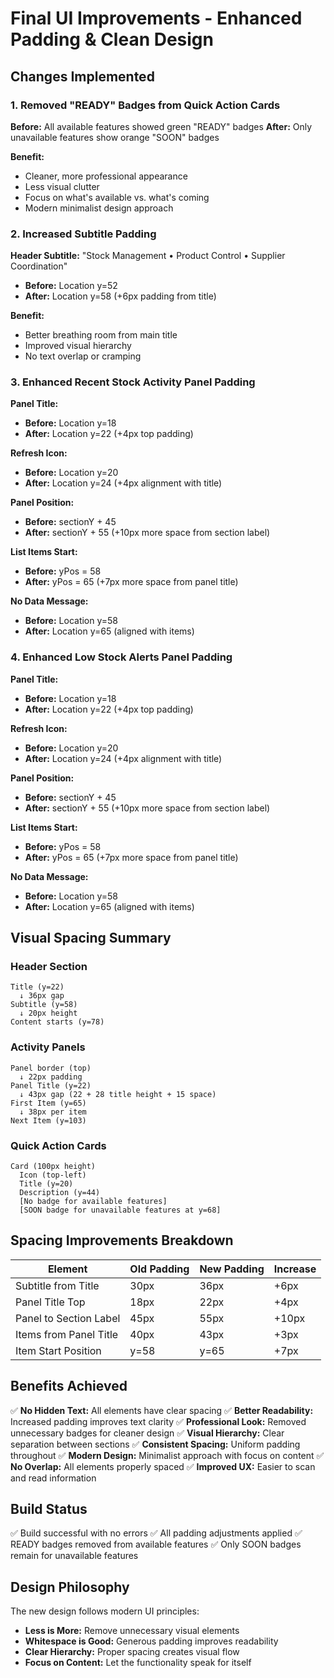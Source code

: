# Final UI Improvements - Enhanced Padding & Clean Design

## Changes Implemented

### 1. Removed "READY" Badges from Quick Action Cards
**Before:** All available features showed green "READY" badges
**After:** Only unavailable features show orange "SOON" badges

**Benefit:**
- Cleaner, more professional appearance
- Less visual clutter
- Focus on what's available vs. what's coming
- Modern minimalist design approach

### 2. Increased Subtitle Padding
**Header Subtitle:** "Stock Management • Product Control • Supplier Coordination"
- **Before:** Location y=52
- **After:** Location y=58 (+6px padding from title)

**Benefit:**
- Better breathing room from main title
- Improved visual hierarchy
- No text overlap or cramping

### 3. Enhanced Recent Stock Activity Panel Padding

**Panel Title:**
- **Before:** Location y=18
- **After:** Location y=22 (+4px top padding)

**Refresh Icon:**
- **Before:** Location y=20
- **After:** Location y=24 (+4px alignment with title)

**Panel Position:**
- **Before:** sectionY + 45
- **After:** sectionY + 55 (+10px more space from section label)

**List Items Start:**
- **Before:** yPos = 58
- **After:** yPos = 65 (+7px more space from panel title)

**No Data Message:**
- **Before:** Location y=58
- **After:** Location y=65 (aligned with items)

### 4. Enhanced Low Stock Alerts Panel Padding

**Panel Title:**
- **Before:** Location y=18
- **After:** Location y=22 (+4px top padding)

**Refresh Icon:**
- **Before:** Location y=20
- **After:** Location y=24 (+4px alignment with title)

**Panel Position:**
- **Before:** sectionY + 45
- **After:** sectionY + 55 (+10px more space from section label)

**List Items Start:**
- **Before:** yPos = 58
- **After:** yPos = 65 (+7px more space from panel title)

**No Data Message:**
- **Before:** Location y=58
- **After:** Location y=65 (aligned with items)

## Visual Spacing Summary

### Header Section
```
Title (y=22)
  ↓ 36px gap
Subtitle (y=58)
  ↓ 20px height
Content starts (y=78)
```

### Activity Panels
```
Panel border (top)
  ↓ 22px padding
Panel Title (y=22)
  ↓ 43px gap (22 + 28 title height + 15 space)
First Item (y=65)
  ↓ 38px per item
Next Item (y=103)
```

### Quick Action Cards
```
Card (100px height)
  Icon (top-left)
  Title (y=20)
  Description (y=44)
  [No badge for available features]
  [SOON badge for unavailable features at y=68]
```

## Spacing Improvements Breakdown

| Element | Old Padding | New Padding | Increase |
|---------|-------------|-------------|----------|
| Subtitle from Title | 30px | 36px | +6px |
| Panel Title Top | 18px | 22px | +4px |
| Panel to Section Label | 45px | 55px | +10px |
| Items from Panel Title | 40px | 43px | +3px |
| Item Start Position | y=58 | y=65 | +7px |

## Benefits Achieved

✅ **No Hidden Text:** All elements have clear spacing
✅ **Better Readability:** Increased padding improves text clarity
✅ **Professional Look:** Removed unnecessary badges for cleaner design
✅ **Visual Hierarchy:** Clear separation between sections
✅ **Consistent Spacing:** Uniform padding throughout
✅ **Modern Design:** Minimalist approach with focus on content
✅ **No Overlap:** All elements properly spaced
✅ **Improved UX:** Easier to scan and read information

## Build Status
✅ Build successful with no errors
✅ All padding adjustments applied
✅ READY badges removed from available features
✅ Only SOON badges remain for unavailable features

## Design Philosophy
The new design follows modern UI principles:
- **Less is More:** Remove unnecessary visual elements
- **Whitespace is Good:** Generous padding improves readability
- **Clear Hierarchy:** Proper spacing creates visual flow
- **Focus on Content:** Let the functionality speak for itself
